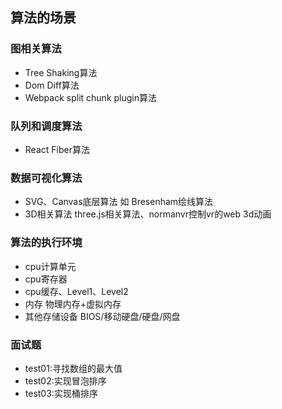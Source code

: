 ## 算法的场景

### 图相关算法
- Tree Shaking算法
- Dom Diff算法
- Webpack split chunk plugin算法

### 队列和调度算法
- React Fiber算法

### 数据可视化算法
- SVG、Canvas底层算法 如 Bresenham绘线算法
- 3D相关算法 three.js相关算法、normanvr控制vr的web 3d动画

### 算法的执行环境
- cpu计算单元
- cpu寄存器
- cpu缓存、Level1、Level2
- 内存 物理内存+虚拟内存
- 其他存储设备 BIOS/移动硬盘/硬盘/网盘

### 面试题
- test01:寻找数组的最大值
- test02:实现冒泡排序
- test03:实现桶排序